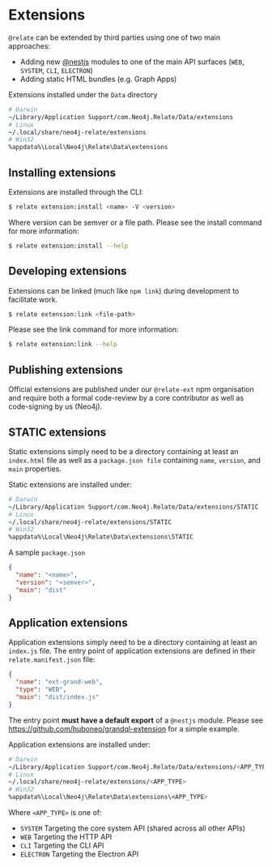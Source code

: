# Extensions
`@relate` can be extended by third parties using one of two main approaches:
- Adding new [@nestjs](https://docs.nestjs.com/) modules to one of the main API surfaces (`WEB`, `SYSTEM`, `CLI`, `ELECTRON`)
- Adding static HTML bundles (e.g. Graph Apps)

Extensions installed under the `Data` directory
```sh
# Darwin
~/Library/Application Support/com.Neo4j.Relate/Data/extensions
# Linux
~/.local/share/neo4j-relate/extensions
# Win32
%appdata%\Local\Neo4j\Relate\Data\extensions
```

## Installing extensions
Extensions are installed through the CLI:
```sh
$ relate extension:install <name> -V <version>
```
Where version can be semver or a file path. Please see the install command for more information:
```sh
$ relate extension:install --help
```

## Developing extensions
Extensions can be linked (much like `npm link`) during development to facilitate work.
```sh
$ relate extension:link <file-path>
```
Please see the link command for more information:
```sh
$ relate extension:link --help
```

## Publishing extensions
Official extensions are published under our `@relate-ext` npm organisation and require both a formal code-review by a core contributor as well as code-signing by us (Neo4j).

## STATIC extensions
Static extensions simply need to be a directory containing at least an `index.html` file as well as a `package.json file` containing `name`, `version`, and `main` properties.

Static extensions are installed under:
```sh
# Darwin
~/Library/Application Support/com.Neo4j.Relate/Data/extensions/STATIC
# Linux
~/.local/share/neo4j-relate/extensions/STATIC
# Win32
%appdata%\Local\Neo4j\Relate\Data\extensions\STATIC
```
A sample `package.json`
```JSON
{
  "name": "<name>",
  "version": "<semver>",
  "main": "dist"
}
```

## Application extensions
Application extensions simply need to be a directory containing at least an `index.js` file.
The entry point of application extensions are defined in their `relate.manifest.json` file:
```JSON
{
  "name": "ext-grand-web",
  "type": "WEB",
  "main": "dist/index.js"
}
```
The entry point **must have a default export** of a `@nestjs` module. Please see https://github.com/huboneo/grandql-extension for a simple example.

Application extensions are installed under:
```sh
# Darwin
~/Library/Application Support/com.Neo4j.Relate/Data/extensions/<APP_TYPE>
# Linux
~/.local/share/neo4j-relate/extensions/<APP_TYPE>
# Win32
%appdata%\Local\Neo4j\Relate\Data\extensions\<APP_TYPE>
```
Where `<APP_TYPE>` is one of:
- `SYSTEM` Targeting the core system API (shared across all other APIs)
- `WEB` Targeting the HTTP API
- `CLI` Targeting the CLI API
- `ELECTRON` Targeting the Electron API
